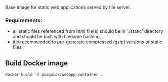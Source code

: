 Base image for static web applications served by file server.

### Requirements:
- all static files referenced from html file(s) should be in './static' directory and should be built with filename hashing
- it's recommended to pre-generate compressed (gzip) versions of static files

## Build Docker image
```
docker build -t gisquick/webapp-container .
```
